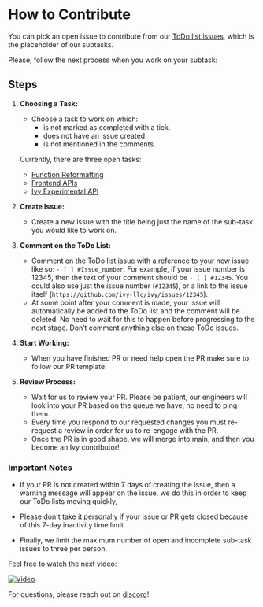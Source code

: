 # How to Contribute

You can pick an open issue to contribute from our [ToDo list issues](https://github.com/unifyai/ivy/issues?q=is%3Aopen+is%3Aissue+label%3AToDo), which is the placeholder of our subtasks.

Please, follow the next process when you work on your subtask:

## Steps

1. **Choosing a Task:**

   - Choose a task to work on which:
     - is not marked as completed with a tick.
     - does not have an issue created.
     - is not mentioned in the comments.

   Currently, there are three open tasks:

   - [Function Reformatting](https://docs.ivy.dev/overview/contributing/open_tasks.html#function-formatting)
   - [Frontend APIs](https://docs.ivy.dev/overview/contributing/open_tasks.html#frontend-apis)
   - [Ivy Experimental API](https://docs.ivy.dev/overview/contributing/open_tasks.html#ivy-experimental-api)

2. **Create Issue:**

   - Create a new issue with the title being just the name of the sub-task you would like to work on.

3. **Comment on the ToDo List:**

   - Comment on the ToDo list issue with a reference to your new issue like so: `- [ ] #Issue_number`. For example, if your issue number is 12345, then the text of your comment should be `- [ ] #12345`. You could also use just the issue number (`#12345`), or a link to the issue itself (`https://github.com/ivy-llc/ivy/issues/12345`).
   - At some point after your comment is made, your issue will automatically be added to the ToDo list and the comment will be deleted. No need to wait for this to happen before progressing to the next stage. Don’t comment anything else on these ToDo issues.

4. **Start Working:**

   - When you have finished PR or need help open the PR make sure to follow our PR template.

5. **Review Process:**
   - Wait for us to review your PR. Please be patient, our engineers will look into your PR based on the queue we have, no need to ping them.
   - Every time you respond to our requested changes you must re-request a review in order for us to re-engage with the PR.
   - Once the PR is in good shape, we will merge into main, and then you become an Ivy contributor!

### Important Notes

- If your PR is not created within 7 days of creating the issue, then a warning message will appear on the issue, we do this in order to keep our ToDo lists moving quickly,
- Please don't take it personally if your issue or PR gets closed because of this 7-day inactivity time limit.

- Finally, we limit the maximum number of open and incomplete sub-task issues to three per person.

 Feel free to watch the next video:

[![Video](https://img.youtube.com/vi/wBKTOGmwfbo/0.jpg)](https://www.youtube.com/embed/wBKTOGmwfbo)

For questions, please reach out on [discord](https://discord.gg/uYRmyPxMQq)!
